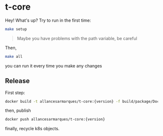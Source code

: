 # t-core

Hey! What's up? Try to run in the first time:

```sh
make setup
```

> Maybe you have problems with the path variable, be careful

Then,

```sh
make all
```

you can run it every time you make any changes

## Release

First step:

```sh
docker build -t allancesarmarques/t-core:{version} -f build/package/Dockerfile .
```

then, publish

```sh
docker push allancesarmarques/t-core:{version}
```

finally, recycle k8s objects.
